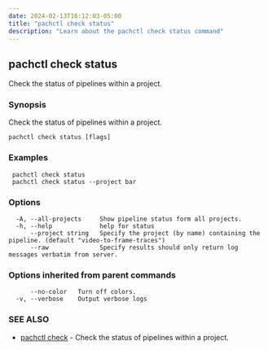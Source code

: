 ```yaml
---
date: 2024-02-13T16:12:03-05:00
title: "pachctl check status"
description: "Learn about the pachctl check status command"
---
```


## pachctl check status

Check the status of pipelines within a project.

### Synopsis

Check the status of pipelines within a project.

```
pachctl check status [flags]
```

### Examples

```
 pachctl check status 
 pachctl check status --project bar 

```

### Options

```
  -A, --all-projects     Show pipeline status form all projects.
  -h, --help             help for status
      --project string   Specify the project (by name) containing the pipeline. (default "video-to-frame-traces")
      --raw              Specify results should only return log messages verbatim from server.
```

### Options inherited from parent commands

```
      --no-color   Turn off colors.
  -v, --verbose    Output verbose logs
```

### SEE ALSO

* [pachctl check](../pachctl_check)	 - Check the status of pipelines within a project.

